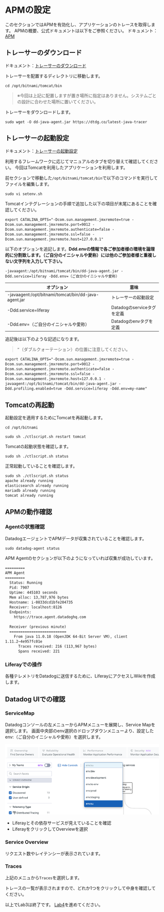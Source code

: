 # APMの設定

このセクションではAPMを有効化し、アプリケーションのトレースを取得します。
APMの概要、公式ドキュメントは以下をご参照ください。
ドキュメント：[APM](https://docs.datadoghq.com/ja/tracing/#pagetitle)

## トレーサーのダウンロード

ドキュメント：[トレーサーのダウンロード](https://docs.datadoghq.com/ja/tracing/trace_collection/dd_libraries/java/?tab=%E3%81%9D%E3%81%AE%E4%BB%96%E3%81%AE%E7%92%B0%E5%A2%83#%E3%82%A2%E3%83%97%E3%83%AA%E3%82%B1%E3%83%BC%E3%82%B7%E3%83%A7%E3%83%B3%E3%81%AE%E3%82%A4%E3%83%B3%E3%82%B9%E3%83%84%E3%83%AB%E3%83%A1%E3%83%B3%E3%83%86%E3%83%BC%E3%82%B7%E3%83%A7%E3%83%B3)

トレーサーを配置するディレクトリに移動します。
```
cd /opt/bitnami/tomcat/bin
```
> ※今回は上記に配置しますが置き場所に指定はありません。システムごとの設計に合わせた場所に置いてください。

トレーサーをダウンロードします。
```
sudo wget -O dd-java-agent.jar https://dtdg.co/latest-java-tracer
```

## トレーサーの起動設定
ドキュメント：[トレーサーの起動設定](https://docs.datadoghq.com/ja/tracing/trace_collection/dd_libraries/java/?tab=%E3%81%9D%E3%81%AE%E4%BB%96%E3%81%AE%E7%92%B0%E5%A2%83#java-%E3%83%88%E3%83%AC%E3%83%BC%E3%82%B5%E3%83%BC%E3%82%92-jvm-%E3%81%AB%E8%BF%BD%E5%8A%A0%E3%81%99%E3%82%8B)

利用するフレームワークに応じてマニュアルのタブを切り替えて確認してください。
今回はTomcatを利用したアプリケーションを利用します。

前セクションで移動した`/opt/bitnami/tomcat/bin`で以下のコマンドを実行してファイルを編集します。
```
sudo vi setenv.sh
```
Tomcatインテグレーションの手順で追加した以下の項目が末尾にあることを確認してください。
```
export CATALINA_OPTS="-Dcom.sun.management.jmxremote=true -Dcom.sun.management.jmxremote.port=9012 -Dcom.sun.management.jmxremote.authenticate=false -Dcom.sun.management.jmxremote.ssl=false -Dcom.sun.management.jmxremote.host=127.0.0.1"
```
以下のオプションを追記します。**Ddd.envの情報で各ご参加者様の環境を論理的に分割致します。（ご自分のイニシャルや愛称）には他のご参加者様と重複しない文字列を入力して下さい。**
```
-javaagent:/opt/bitnami/tomcat/bin/dd-java-agent.jar -Ddd.service=liferay -Ddd.env=（ご自分のイニシャルや愛称）
```

| オプション | 意味 |
| ----|----|
| -javaagent:/opt/bitnami/tomcat/bin/dd-java-agent.jar| トレーサーの起動設定 |
| -Ddd.service=liferay | Datadogのserviceタグを定義 |
| -Ddd.env=（ご自分のイニシャルや愛称） | Datadogのenvタグを定義 |

追記後は以下のような記述になります。
> `”`（ダブルクォーテーション）の位置に注意してください。
```
export CATALINA_OPTS="-Dcom.sun.management.jmxremote=true -Dcom.sun.management.jmxremote.port=9012 -Dcom.sun.management.jmxremote.authenticate=false -Dcom.sun.management.jmxremote.ssl=false -Dcom.sun.management.jmxremote.host=127.0.0.1 -javaagent:/opt/bitnami/tomcat/bin/dd-java-agent.jar -Ddd.profiling.enabled=true -Ddd.service=liferay -Ddd.env=my-name"
```

## Tomcatの再起動
起動設定を適用するためにTomcatを再起動します。
```
cd /opt/bitnami
```
```
sudo sh ./ctlscript.sh restart tomcat
```
Tomcatの起動状態を確認します。
```
sudo sh ./ctlscript.sh status
```
正常起動していることを確認します。
```
sudo sh ./ctlscript.sh status
apache already running
elasticsearch already running
mariadb already running
tomcat already running
```
## APMの動作確認

### Agentの状態確認
DatadogエージェントでAPMデータが収集されていることを確認します。
```
sudo datadog-agent status
```
APM Agentのセクションが以下のようになっていれば収集が成功しています。
```
=========
APM Agent
=========
  Status: Running
  Pid: 7907
  Uptime: 445103 seconds
  Mem alloc: 13,787,976 bytes
  Hostname: i-0833dcd1bfe204735
  Receiver: localhost:8126
  Endpoints:
    https://trace.agent.datadoghq.com

  Receiver (previous minute)
  ==========================
    From java 11.0.18 (OpenJDK 64-Bit Server VM), client 1.11.2~4e957fc01e
      Traces received: 216 (113,967 bytes)
      Spans received: 221
```
### Liferayでの操作
各種テレメトリをDatadogに送信するために、LiferayにアクセスしWikiを作成します。


## Datadog UIでの確認

### ServiceMap

Datadogコンソールの左メニューからAPMメニューを展開し、Service Mapを選択します。
画面中央部のenv選択のドロップダウンメニューより、設定したenv:（ご自分のイニシャルや愛称）を選択します。

![env](https://github.com/DataDog/Datadog-Labs-jp/blob/main/datadog-101/images/env.png)

- Liferayとその依存サービスが見えていることを確認
- LiferayをクリックしてOverviewを選択

### Service Overview
リクエスト数やレイテンシーが表示されています。

### Traces
上記のメニュから`Traces`を選択します。

トレースの一覧が表示されますので、どれか1つをクリックして中身を確認してください。

以上でLab3は終了です。
[Lab4](../Lab4)を進めてください。
